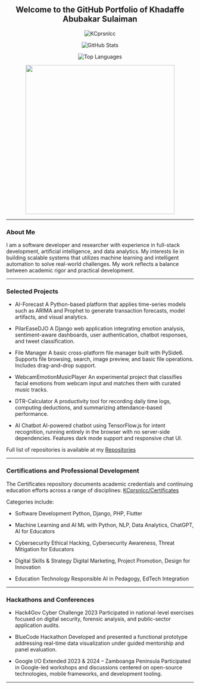 
<h2 align="center">Welcome to the GitHub Portfolio of Khadaffe Abubakar Sulaiman</h2>

<p align="center">
  <img src="https://komarev.com/ghpvc/?username=KCprsnlcc&style=flat" alt="KCprsnlcc" />
</p>

<p align="center">
  <img src="https://github-readme-stats.vercel.app/api?username=KCprsnlcc&show_icons=true&theme=radical&title_color=58A6FF&icon_color=58A6FF&bg_color=0D1117&hide_border=true" alt="GitHub Stats" />
</p>

<p align="center">
  <img src="https://github-readme-stats.vercel.app/api/top-langs/?username=KCprsnlcc&theme=radical&title_color=58A6FF&bg_color=0D1117&hide_border=true" alt="Top Languages" />
</p>

<div align="center">
   <img width="400" src="https://github-readme-streak-stats.herokuapp.com/?user=KCprsnlcc&hide_border=true&show_icons=true&currStreakNum=58A6FF&sideNums=58A6FF&border=1F6FEB&currStreakLabel=C3D1D9&background=0D1117&sideLabels=C3D1D9&dates=58C6FF" />
</div>

---

### About Me

I am a software developer and researcher with experience in full-stack development, artificial intelligence, and data analytics. My interests lie in building scalable systems that utilizes machine learning and intelligent automation to solve real-world challenges. My work reflects a balance between academic rigor and practical development.

---

### Selected Projects

* AI-Forecast
  A Python-based platform that applies time-series models such as ARIMA and Prophet to generate transaction forecasts, model artifacts, and visual analytics.

* PilarEaseDJO
  A Django web application integrating emotion analysis, sentiment-aware dashboards, user authentication, chatbot responses, and tweet classification.

* File Manager
  A basic cross-platform file manager built with PySide6. Supports file browsing, search, image preview, and basic file operations. Includes drag-and-drop support.

* WebcamEmotionMusicPlayer
  An experimental project that classifies facial emotions from webcam input and matches them with curated music tracks.

* DTR-Calculator
  A productivity tool for recording daily time logs, computing deductions, and summarizing attendance-based performance.

* AI Chatbot
  AI-powered chatbot using TensorFlow.js for intent recognition, running entirely in the browser with no server-side dependencies. Features dark mode support and responsive chat UI.

Full list of repositories is available at my [Repositories](https://github.com/KCprsnlcc?tab=repositories)

---

### Certifications and Professional Development

The Certificates repository documents academic credentials and continuing education efforts across a range of disciplines:
[KCprsnlcc/Certificates](https://github.com/KCprsnlcc/Certificates)

Categories include:

* Software Development
  Python, Django, PHP, Flutter

* Machine Learning and AI
  ML with Python, NLP, Data Analytics, ChatGPT, AI for Educators

* Cybersecurity
  Ethical Hacking, Cybersecurity Awareness, Threat Mitigation for Educators

* Digital Skills & Strategy
  Digital Marketing, Project Promotion, Design for Innovation

* Education Technology
  Responsible AI in Pedagogy, EdTech Integration

---

### Hackathons and Conferences

* Hack4Gov Cyber Challenge 2023
  Participated in national-level exercises focused on digital security, forensic analysis, and public-sector application audits.

* BlueCode Hackathon
  Developed and presented a functional prototype addressing real-time data visualization under guided mentorship and panel evaluation.

* Google I/O Extended 2023 & 2024 – Zamboanga Peninsula
  Participated in Google-led workshops and discussions centered on open-source technologies, mobile frameworks, and development tooling.

---
